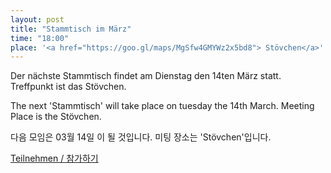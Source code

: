 ```yaml
---
layout: post
title: "Stammtisch im März"
time: "18:00"
place: '<a href="https://goo.gl/maps/MgSfw4GMYWz2x5bd8"> Stövchen</a>'
---
```


Der nächste Stammtisch findet am Dienstag den 14ten März statt. Treffpunkt ist das Stövchen.

The next 'Stammtisch' will take place on tuesday the 14th March. Meeting Place is the Stövchen.

다음 모임은 03월 14일 이 될 것입니다. 미팅 장소는 'Stövchen'입니다.

[Teilnehmen / 참가하기](https://nuudel.digitalcourage.de/u2SrI1ZmtGwMWpXy)
